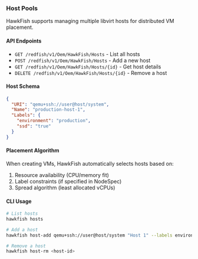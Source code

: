 ### Host Pools

HawkFish supports managing multiple libvirt hosts for distributed VM placement.

#### API Endpoints

- `GET /redfish/v1/Oem/HawkFish/Hosts` - List all hosts
- `POST /redfish/v1/Oem/HawkFish/Hosts` - Add a new host
- `GET /redfish/v1/Oem/HawkFish/Hosts/{id}` - Get host details
- `DELETE /redfish/v1/Oem/HawkFish/Hosts/{id}` - Remove a host

#### Host Schema

```json
{
  "URI": "qemu+ssh://user@host/system",
  "Name": "production-host-1",
  "Labels": {
    "environment": "production",
    "ssd": "true"
  }
}
```

#### Placement Algorithm

When creating VMs, HawkFish automatically selects hosts based on:
1. Resource availability (CPU/memory fit)
2. Label constraints (if specified in NodeSpec)
3. Spread algorithm (least allocated vCPUs)

#### CLI Usage

```bash
# List hosts
hawkfish hosts

# Add a host
hawkfish host-add qemu+ssh://user@host/system "Host 1" --labels environment=prod,ssd=true

# Remove a host
hawkfish host-rm <host-id>
```
